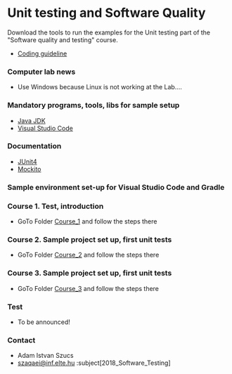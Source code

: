 # Unit testing and Software Quality #

Download the tools to run the examples for the Unit testing part of
the "Software quality and testing" course.

* [Coding guideline](https://google.github.io/styleguide/javaguide.html)

### Computer lab news ###
* Use Windows because Linux is not working at the Lab....

### Mandatory programs, tools, libs for sample setup ###
* [Java JDK](http://www.oracle.com/technetwork/java/javase/downloads/jdk8-downloads-2133151.html)
* [Visual Studio Code](https://marketplace.visualstudio.com/items?itemName=MadsKristensen.OpeninVisualStudioCode)

### Documentation ###
* [JUnit4](https://junit.org/junit4/javadoc/latest/)
* [Mockito](http://site.mockito.org/)

### Sample environment set-up for  Visual Studio Code and Gradle ###

### Course 1. Test, introduction ###
* GoTo Folder [Course_1](https://github.com/JacksonFurrier/Software-quality-and-testing/tree/master/Course_1) and follow the steps there

### Course 2. Sample project set up, first unit tests ###

* GoTo Folder [Course_2](https://github.com/JacksonFurrier/Software-quality-and-testing/tree/master/Course_2) and follow the steps there

### Course 3. Sample project set up, first unit tests ###

* GoTo Folder [Course_3](https://github.com/JacksonFurrier/Software-quality-and-testing/tree/master/Course_3) and follow the steps there

### Test ###

* To be announced!

### Contact ###

* Adam Istvan Szucs
* szaqaei@inf.elte.hu :subject[2018_Software_Testing]
